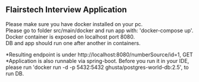 ## Flairstech Interview Application 
Please make sure you have docker installed on your pc.\
Please go to folder src/main/docker and run app with: 'docker-compose up'.\
Docker container is exposed on localhost port 8080.\
DB and app should run one after another in containers.

*Resulting endpoint is under http://localhost:8080/numberSource/id=1, GET \
*Application is also runnable via spring-boot. Before you run it in your IDE, please run 'docker run -d -p 5432:5432 ghusta/postgres-world-db:2.5', to run DB.  
